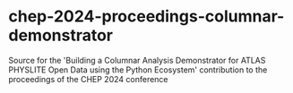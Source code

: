 # chep-2024-proceedings-columnar-demonstrator
Source for the 'Building a Columnar Analysis Demonstrator for ATLAS PHYSLITE Open Data using the Python Ecosystem' contribution to the proceedings of the CHEP 2024 conference
